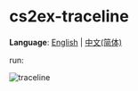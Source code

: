 # cs2ex-traceline

**Language**: [English](#) | [中文(简体)](README_CN.md)

run:

![traceline](readme-asset/traceline.gif)
